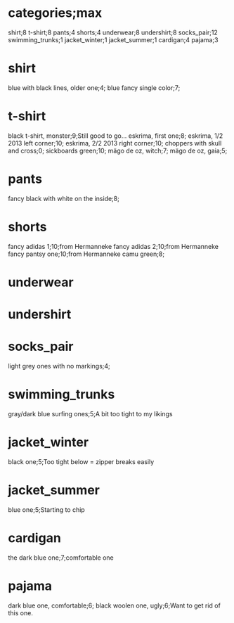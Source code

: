 # categories;max
shirt;8
t-shirt;8
pants;4
shorts;4
underwear;8
undershirt;8
socks_pair;12
swimming_trunks;1
jacket_winter;1
jacket_summer;1
cardigan;4
pajama;3
# shirt
blue with black lines, older one;4;
blue fancy single color;7;
# t-shirt
black t-shirt, monster;9;Still good to go...
eskrima, first one;8;
eskrima, 1/2 2013 left corner;10;
eskrima, 2/2 2013 right corner;10;
choppers with skull and cross;0;
sickboards green;10;
mägo de oz, witch;7;
mägo de oz, gaia;5;
# pants
fancy black with white on the inside;8;
# shorts
fancy adidas 1;10;from Hermanneke
fancy adidas 2;10;from Hermanneke
fancy pantsy one;10;from Hermanneke
camu green;8;
# underwear
# undershirt
# socks_pair
light grey ones with no markings;4;
# swimming_trunks
gray/dark blue surfing ones;5;A bit too tight to my likings
# jacket_winter
black one;5;Too tight below = zipper breaks easily
# jacket_summer
blue one;5;Starting to chip
# cardigan
the dark blue one;7;comfortable one
# pajama
dark blue one, comfortable;6;
black woolen one, ugly;6;Want to get rid of this one.
